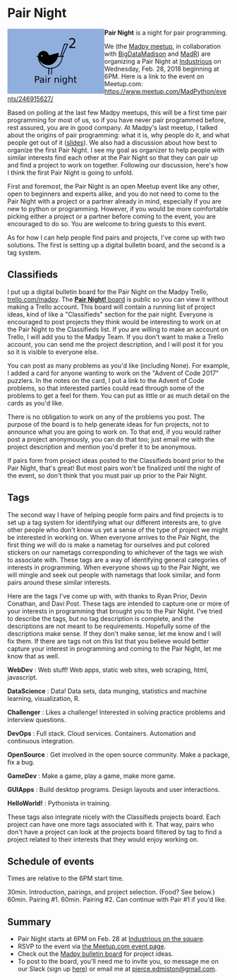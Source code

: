 # Pair Night

<img src="https://github.com/madison-python/pair-night/raw/master/flyer/madpy-pair-night.png" align="left" width="220">

**Pair Night** is a night for pair programming.

We (the [Madpy meetup](https://meetup.com/MadPython/), in collaboration with [BigDataMadison](https://meetup.com/BigDataMadison) and [MadR](https://meetup.com/MadR-Madison-R-Programming-UseRs-Group/)) are organizing a Pair Night at [Industrious](https://www.industriousoffice.com/) on Wednesday, Feb. 28, 2018 beginning at 6PM. Here is a link to the event on Meetup.com: <https://www.meetup.com/MadPython/events/246915627/> 

Based on polling at the last few Madpy meetups, this will be a first time pair programming for most of us, so if you have never pair programmed before, rest assured, you are in good company. At Madpy's last meetup, I talked about the origins of pair programming: what it is, why people do it, and what people get out of it ([slides](https://github.com/madison-python/pair-night/blob/master/intro.pdf)). We also had a discussion about how best to organize the first Pair Night. I see my goal as organizer to help people with similar interests find each other at the Pair Night so that they can pair up and find a project to work on together. Following our discussion, here's how I think the first Pair Night is going to unfold.

First and foremost, the Pair Night is an open Meetup event like any other, open to beginners and experts alike, and you do not need to come to the Pair Night with a project or a partner already in mind, especially if you are new to python or programming. However, if you would be more comfortable picking either a project or a partner before coming to the event, you are encouraged to do so. You are welcome to bring guests to this event.

As for how I can help people find pairs and projects, I've come up with two solutions. The first is setting up a digital bulletin board, and the second is a tag system.

## Classifieds

I put up a digital bulletin board for the Pair Night on the Madpy Trello, [trello.com/madpy](https://trello.com/madpy). The [**Pair Night!** board](https://trello.com/b/LwQCJ5cZ/pair-night) is public so you can view it without making a Trello account. This board will contain a running list of project ideas, kind of like a "Classifieds" section for the pair night. Everyone is encouraged to post projects they think would be interesting to work on at the Pair Night to the Classifieds list. 
If you are willing to make an account on Trello, I will add you to the Madpy Team. If you don't want to make a Trello account, you can send me the project description, and I will post it for you so it is visible to everyone else.

You can post as many problems as you'd like (including None). For example, I added a card for anyone wanting to work on the "Advent of Code 2017" puzzlers. In the notes on the card, I put a link to the Advent of Code problems, so that interested parties could read through some of the problems to get a feel for them. You can put as little or as much detail on the cards as you'd like. 

There is no obligation to work on any of the problems you post. The purpose of the board is to help generate ideas for fun projects, not to announce what you are going to work on. To that end, if you would rather post a project anonymously, you can do that too; just email me with the project description and mention you'd prefer it to be anonymous.

If pairs form from project ideas posted to the Classifieds board prior to the Pair Night, that's great! But most pairs won't be finalized until the night of the event, so don't think that you must pair up prior to the Pair Night.

## Tags

The second way I have of helping people form pairs and find projects is to set up a tag system for identifying what our different interests are, to give other people who don't know us yet a sense of the type of project we might be interested in working on. When everyone arrives to the Pair Night, the first thing we will do is make a nametag for ourselves and put colored stickers on our nametags corresponding to whichever of the tags we wish to associate with. These tags are a way of identifying general categories of interests in programming. When everyone shows up to the Pair Night, we will mingle and seek out people with nametags that look similar, and form pairs around these similar interests.

Here are the tags I've come up with, with thanks to Ryan Prior, Devin Conathan, and Davi Post. These tags are intended to capture one or more of your interests in programming that brought you to the Pair Night. I've tried to describe the tags, but no tag description is complete, and the descriptions are not meant to be requirements. Hopefully some of the descriptions make sense. If they don't make sense, let me know and I will fix them. If there are tags not on this list that you believe would better capture your interest in programming and coming to the Pair Night, let me know that as well.

**WebDev**
:   Web stuff! Web apps, static web sites, web scraping, html, javascript.

**DataScience**
:   Data! Data sets, data munging, statistics and machine learning, visualization, R. 

**Challenger**
:   Likes a challenge! Interested in solving practice problems and interview questions.

**DevOps**
:   Full stack. Cloud services. Containers. Automation and continuous integration.

**OpenSource**
:   Get involved in the open source community. Make a package, fix a bug.

**GameDev**
:   Make a game, play a game, make more game.

**GUIApps**
:   Build desktop programs. Design layouts and user interactions.

**HelloWorld!**
:   Pythonista in training.

These tags also integrate nicely with the Classifieds projects board. Each project can have one more tags associated with it. That way, pairs who don't have a project can look at the projects board filtered by tag to find a project related to their interests that they would enjoy working on.

## Schedule of events

Times are relative to the 6PM start time.

30min. Introduction, pairings, and project selection. (Food? See below.)
60min. Pairing #1.
60min. Pairing #2. Can continue with Pair #1 if you'd like.

## Summary

- Pair Night starts at 6PM on Feb. 28 at [Industrious on the square](https://www.industriousoffice.com/).
- RSVP to the event via [the Meetup.com event page](https://bit.ly/madpy-pair-night).
- Check out the [Madpy bulletin board](https://trello.com/b/LwQCJ5cZ/pair-night) for project ideas.
- To post to the board, you'll need me to invite you, so message me on our
  Slack (sign up [here](https://slack.madpy.com)) or email me at <pierce.edmiston@gmail.com>.

